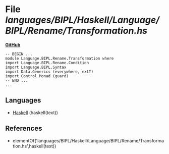 # File _languages/BIPL/Haskell/Language/BIPL/Rename/Transformation.hs_
**[GitHub](https://github.com/softlang/yas/blob/master/languages/BIPL/Haskell/Language/BIPL/Rename/Transformation.hs)**
```
-- BEGIN ...
module Language.BIPL.Rename.Transformation where
import Language.BIPL.Rename.Condition
import Language.BIPL.Syntax
import Data.Generics (everywhere, extT)
import Control.Monad (guard)
-- END ...
...
```

## Languages
* [Haskell](../languages/Haskell.md) (haskell(text))

## References
* elementOf('languages/BIPL/Haskell/Language/BIPL/Rename/Transformation.hs',haskell(text))
